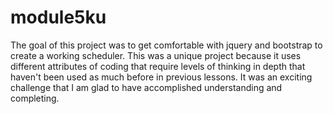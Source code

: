 # module5ku

The goal of this project was to get comfortable with jquery and bootstrap to create a working scheduler. This was a unique project because it uses different attributes of coding that require levels of thinking in depth that haven't been used as much before in previous lessons. It was an exciting challenge that I am glad to have accomplished understanding and completing. 